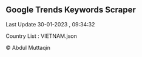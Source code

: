 

## Google Trends Keywords Scraper 
 
Last Update 30-01-2023 , 09:34:32

Country List :
VIETNAM.json



© Abdul Muttaqin 
